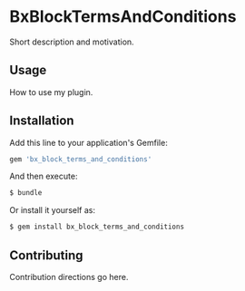 # BxBlockTermsAndConditions
Short description and motivation.

## Usage
How to use my plugin.

## Installation
Add this line to your application's Gemfile:

```ruby
gem 'bx_block_terms_and_conditions'
```

And then execute:
```bash
$ bundle
```

Or install it yourself as:
```bash
$ gem install bx_block_terms_and_conditions
```

## Contributing
Contribution directions go here.
